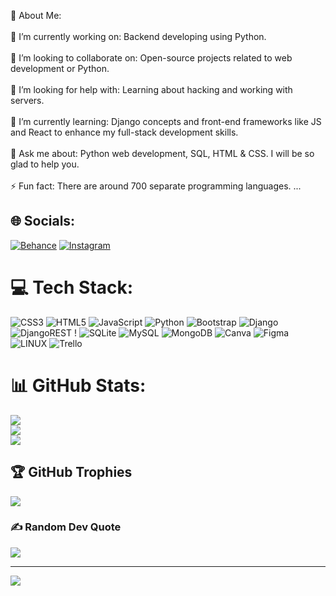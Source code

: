 💫 About Me:<br><br>🔭 I’m currently working on: Backend developing using Python.<br><br>👯 I’m looking to collaborate on: Open-source projects related to web development or Python.<br><br>🤝 I’m looking for help with: Learning about hacking and working with servers.<br><br>🌱 I’m currently learning: Django concepts and front-end frameworks like JS and React to enhance my full-stack development skills.<br><br>💬 Ask me about: Python web development, SQL, HTML & CSS. I will be so glad to help you.<br><br>⚡ Fun fact: There are around 700 separate programming languages. ...<br>


## 🌐 Socials:
[![Behance](https://img.shields.io/badge/Behance-1769ff?logo=behance&logoColor=white)](https://behance.net/1abdullaevich) [![Instagram](https://img.shields.io/badge/Instagram-%23E4405F.svg?logo=Instagram&logoColor=white)](https://instagram.com/https://www.instagram.com/080.sv) 

# 💻 Tech Stack:
![CSS3](https://img.shields.io/badge/css3-%231572B6.svg?style=for-the-badge&logo=css3&logoColor=white) ![HTML5](https://img.shields.io/badge/html5-%23E34F26.svg?style=for-the-badge&logo=html5&logoColor=white) ![JavaScript](https://img.shields.io/badge/javascript-%23323330.svg?style=for-the-badge&logo=javascript&logoColor=%23F7DF1E) ![Python](https://img.shields.io/badge/python-3670A0?style=for-the-badge&logo=python&logoColor=ffdd54) ![Bootstrap](https://img.shields.io/badge/bootstrap-%23563D7C.svg?style=for-the-badge&logo=bootstrap&logoColor=white) ![Django](https://img.shields.io/badge/django-%23092E20.svg?style=for-the-badge&logo=django&logoColor=white) ![DjangoREST](https://img.shields.io/badge/DJANGO-REST-ff1709?style=for-the-badge&logo=django&logoColor=white&color=ff1709&labelColor=gray) ! ![SQLite](https://img.shields.io/badge/sqlite-%2307405e.svg?style=for-the-badge&logo=sqlite&logoColor=white) ![MySQL](https://img.shields.io/badge/mysql-%2300f.svg?style=for-the-badge&logo=mysql&logoColor=white) ![MongoDB](https://img.shields.io/badge/MongoDB-%234ea94b.svg?style=for-the-badge&logo=mongodb&logoColor=white) ![Canva](https://img.shields.io/badge/Canva-%2300C4CC.svg?style=for-the-badge&logo=Canva&logoColor=white) 	![Figma](https://img.shields.io/badge/figma-%23F24E1E.svg?style=for-the-badge&logo=figma&logoColor=white) ![LINUX](https://img.shields.io/badge/Linux-FCC624?style=for-the-badge&logo=linux&logoColor=black) ![Trello](https://img.shields.io/badge/Trello-%23026AA7.svg?style=for-the-badge&logo=Trello&logoColor=white)
# 📊 GitHub Stats:
![](https://github-readme-stats.vercel.app/api?username=1abdullaevich&theme=dark&hide_border=false&include_all_commits=false&count_private=false)<br/>
![](https://github-readme-streak-stats.herokuapp.com/?user=1abdullaevich&theme=dark&hide_border=false)<br/>
![](https://github-readme-stats.vercel.app/api/top-langs/?username=1abdullaevich&theme=dark&hide_border=false&include_all_commits=false&count_private=false&layout=compact)

## 🏆 GitHub Trophies
![](https://github-profile-trophy.vercel.app/?username=1abdullaevich&theme=radical&no-frame=false&no-bg=true&margin-w=4)

### ✍️ Random Dev Quote
![](https://quotes-github-readme.vercel.app/api?type=horizontal&theme=radical)

---
[![](https://visitcount.itsvg.in/api?id=1abdullaevich&icon=0&color=0)](https://visitcount.itsvg.in)

<!-- Proudly created with GPRM ( https://gprm.itsvg.in ) -->
